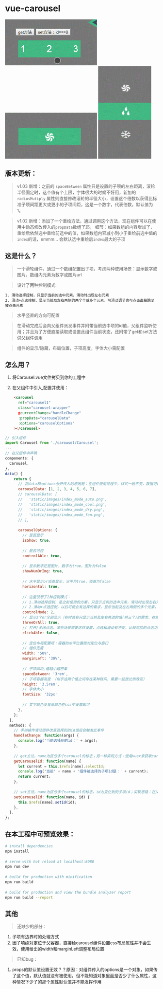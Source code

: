 # vue-carousel
![img](./static/images/001.gif)
![img](./static/images/002.gif)
![img](./static/images/003.gif)

## 版本更新：

> v1.03 新增：之前的 `spaceBetween` 属性只是设置的子项的左右距离，滚轮半径固定时，这个值有个上限，字体很大的时候不好用，新加的 `radiusMutiply` 属性则直接修改滚轮的半径大小，设置这个倍数以获得比标准子项间距更大或更小的子项间距，这是一个数字，代表倍数，默认值为1。

> v1.02 新增：添加了一个重绘方法，通过调用这个方法，现在组件可以在使用中动态修改传入的`propData`数组了耶，
> 细节：如果数组的内容增加了，重绘后依然选中重绘前选中的值，如果数组内容减小到小于重绘前选中值的`index`的话，emmm... 会默认选中重绘后`index`最大的子项

## 这是什么？

> 一个滑轮组件，通过一个数组配置出子项，考虑两种使用场景：显示数字或图片，数组内元素为数字或图片url

> 设计了两种控制模式: 

    1. 滑动选择控制，只显示当前的选中元素，滑动时出现左右元素
    2. 滑动+点选控制，显示当前及左右两侧的两个个或多个元素，可滑动调节也可点击直接跳至被点击元素

> 水平竖直的方向可配置

> 在滑动完成后会向父组件派发事件并附带当前选中项的id值，父组件监听使用；并且为了方便直接读取或设置此组件当前状态，还附带了get和set方法供父组件调用

> 组件的显示/隐藏，布局位置，子项高度，字体大小需配置

## 怎么用？

1. 将Carousel.vue文件拷贝到你的工程中

2. 在父组件中引入,配置并使用：
``` html
    <carousel
      ref="carousel1"
      class="carousel-wrapper"
      @currentChange="handleChange"
      :propData="carouselData"
      :options="carouselOptions"
    ></carousel>
```
``` javascript
// 引入组件
import Carousel from './carousel/Carousel';
...
// 在父组件中声明
components: {
  Carousel,
},
data() {
    return {
      // 将data和options分开传入的原因是：在组件使用过程中，样式一般不变，数据可能会变
      carouselData: [1, 2, 3, 4, 5, 6, 7],
      // carouselData: [
      //   'static/images/index_mode_auto.png',
      //   'static/images/index_mode_cool.png',
      //   'static/images/index_mode_dry.png',
      //   'static/images/index_mode_fan.png',
      // ],

      carouselOptions: {
        // 是否显示
        isShow: true,

        // 是否可控
        controlAble: true,

        // 显示数字还是图片，数字为true，图片为false
        showNumOrImg: true,

        // 水平显示or竖直显示，水平为true，竖直为false
        horizontal: true,

        // 这里设想了2种控制模式：
        // 1.滑动选择控制，是之前使用的方案，只显示当前的选中元素，滑动时出现左右元素
        // 2.滑动+点选控制，以后可能会有这样的需求，显示当前及左右两侧的多个元素，可滑动调节也可点击直接跳至点击元素
        controlMode: 2,
        // 显示3个or全部显示（有时会有只显示当前及左右两边的值(共三个)的需求，在组件内部实现了隐藏效果）,仅在controlMode为1时有设置意义，相当于控制模式1的一种扩展
        threeOrAll: true,
        // 打开/关闭点选，某些场景需要这样设置，点选和滑动有冲突，比较鸡肋的点选功能 -_-|
        clickAble: false,

        // 定位布局配置项：容器的水平位置绝对定位与窗口
        // 组件宽度
        width: '50%',
        marginLeft: '30%',

        // 子项间距,值越小越密集
        spaceBetween: '3rem',
        // 子项容器高度 （似乎这两个值之间存在某种联系，需要一起按比例改变）
        height: '3.5rem',
        // 字体大小
        fontSize: '32px'
        
        // 文字颜色及背景颜色在css中设置即可
      },
    };
  },
  methods: {
    // 手动操作滑动组件改变选择到的id值后会触发此事件
    handleChange: function(args) {
      console.log('当前选择到的id：' + args);
    },

    // get方法，name为区分多个carousel的标志；另一种实现方式：使用vuex来获取carousel组件的selectId属性
    getCarouselId: function(name) {
      let current = this.$refs[name].selectId;
      console.log('当前' + name + '组件被选择的子项id是：' + current);
      return current;
    },

    // set方法，name为区分多个carousel的标志，id为变化到的子项id；实现思路：在父组件中调用子组件自己的setId()方法
    setCarouselId: function(name, id) {
      this.$refs[name].setId(id);
    },
  },
};
```

## 在本工程中可预览效果：
``` bash
# install dependencies
npm install

# serve with hot reload at localhost:8080
npm run dev

# build for production with minification
npm run build

# build for production and view the bundle analyzer report
npm run build --report
```

## 其他
> 还缺少的部分：
1. 子项有边界时的处理方式
2. 因子项绝对定位于父容器，直接给carousel组件设置css布局属性并不会生效，使用给出的width和marginLeft调整布局位置

> 已知bug：
1. props的默认值设置无效？？原因：对组件传入的options是一个对象，如果传了这个值，默认值就没有被使用，但不能知道对象里面是否少了什么属性，这种情况下少了的那个属性默认值并不能发挥作用

